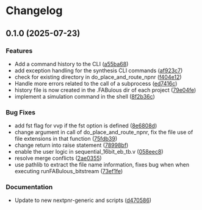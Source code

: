 # Changelog

## 0.1.0 (2025-07-23)


### Features

* Add a command history to the CLI ([a55ba68](https://github.com/KelvinChung2000/FABulous/commit/a55ba6811aba49e6458f84387f847a27242757c1))
* add exception handling for the synthesis CLI commands ([af923c7](https://github.com/KelvinChung2000/FABulous/commit/af923c73abdc3570c21cf09602a2f2fe07203e30))
* check for existing directory in do_place_and_route_npnr ([f404e12](https://github.com/KelvinChung2000/FABulous/commit/f404e1259ddbf6aac5fc8ac394310f67a1817aa1))
* Handle more errors related to the call of a subprocess ([ed7416c](https://github.com/KelvinChung2000/FABulous/commit/ed7416c210d8a8f4dfa06766c3052e12a90729f3))
* history file is now created in the .FABulous dir of each project ([79e04fe](https://github.com/KelvinChung2000/FABulous/commit/79e04fe2e86bc66bd44a863d2bd0839e71931aee))
* implement a simulation command in the shell ([8f2b36c](https://github.com/KelvinChung2000/FABulous/commit/8f2b36c0f737836b2dc0907d480d99d2f8bfe1be))


### Bug Fixes

* add fst flag for vvp if the fst option is defined ([8e6808d](https://github.com/KelvinChung2000/FABulous/commit/8e6808d8c1144fd619581f9fc387285dd7b43a38))
* change argument in call of do_place_and_route_npnr, fix the file use of file extensions in that function ([75fdb39](https://github.com/KelvinChung2000/FABulous/commit/75fdb39c3c31d13192eb8c5c9f78f8c85a055a78))
* change return into raise statement ([78998bf](https://github.com/KelvinChung2000/FABulous/commit/78998bf5ee2c4eaf5056c341a3db3b7a5952c254))
* enable the user logic in sequential_16bit_eb_tb.v ([058eec8](https://github.com/KelvinChung2000/FABulous/commit/058eec8cf544e1362f8e4775f5500602a6a54064))
* resolve merge conflicts ([2ae0355](https://github.com/KelvinChung2000/FABulous/commit/2ae0355054f1d37388b25cc0c534628164ca7224))
* use pathlib to extract the file name information, fixes bug when when executing runFABulous_bitstream ([73ef1fe](https://github.com/KelvinChung2000/FABulous/commit/73ef1fe14a334e09f941185eb82d486fa30902be))


### Documentation

* Update to new nextpnr-generic and scripts ([d470586](https://github.com/KelvinChung2000/FABulous/commit/d4705860df8d0ac3bee76251a808646ce34f6383))
